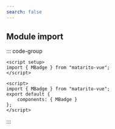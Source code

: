 ```yaml
---
search: false
---
```


## Module import

::: code-group

```vue [Composition API]
<script setup>
import { MBadge } from "matarito-vue";
</script>
```

```vue [Options API]
<script>
import { MBadge } from "matarito-vue";
export default {
	components: { MBadge }
};
</script>
```

:::
